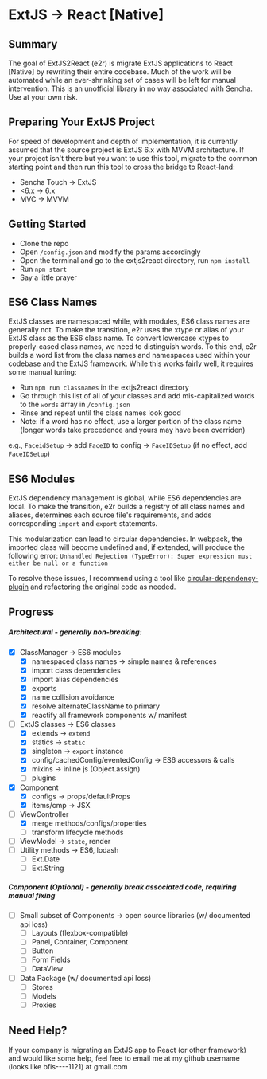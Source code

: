 # ExtJS → React [Native]

## Summary
The goal of ExtJS2React (e2r) is migrate ExtJS applications to React [Native] by rewriting their entire codebase. Much of the work will be automated while an ever-shrinking set of cases will be left for manual intervention. This is an unofficial library in no way associated with Sencha. Use at your own risk.

## Preparing Your ExtJS Project
For speed of development and depth of implementation, it is currently assumed that the source project is ExtJS 6.x with MVVM architecture. If your project isn't there but you want to use this tool, migrate to the common starting point and then run this tool to cross the bridge to React-land:
* Sencha Touch → ExtJS
* <6.x → 6.x
* MVC → MVVM

## Getting Started
* Clone the repo
* Open `/config.json` and modify the params accordingly
* Open the terminal and go to the extjs2react directory, run `npm install`
* Run `npm start`
* Say a little prayer

## ES6 Class Names
ExtJS classes are namespaced while, with modules, ES6 class names are generally not. To make the transition, e2r uses the xtype or alias of your ExtJS class as the ES6 class name. To convert lowercase xtypes to properly-cased class names, we need to distinguish words. To this end, e2r builds a word list from the class names and namespaces used within your codebase and the ExtJS framework. While this works fairly well, it requires some manual tuning:

* Run `npm run classnames` in the extjs2react directory
* Go through this list of all of your classes and add mis-capitalized words to the `words` array in `/config.json`
* Rinse and repeat until the class names look good
* Note: if a word has no effect, use a larger portion of the class name (longer words take precedence and yours may have been overriden)

e.g., `FaceidSetup` → add `FaceID` to config → `FaceIDSetup` (if no effect, add `FaceIDSetup`)

## ES6 Modules
ExtJS dependency management is global, while ES6 dependencies are local. To make the transition, e2r builds a registry of all class names and aliases, determines each source file's requirements, and adds corresponding `import` and `export` statements. 

This modularization can lead to circular dependencies. In webpack, the imported class will become undefined and, if extended, will produce the following error:
`Unhandled Rejection (TypeError): Super expression must either be null or a function`

To resolve these issues, I recommend using a tool like [circular-dependency-plugin](https://github.com/aackerman/circular-dependency-plugin) and refactoring the original code as needed.

## Progress
##### Architectural - generally non-breaking:
- [x] ClassManager → ES6 modules
  - [x] namespaced class names → simple names & references
  - [x] import class dependencies
  - [x] import alias dependencies
  - [x] exports
  - [x] name collision avoidance
  - [x] resolve alternateClassName to primary
  - [x] reactify all framework components w/ manifest
- [ ] ExtJS classes → ES6 classes
  - [x] extends → `extend`
  - [x] statics → `static`
  - [x] singleton → `export` instance
  - [x] config/cachedConfig/eventedConfig → ES6 accessors & calls
  - [x] mixins → inline js (Object.assign)
  - [ ] plugins
- [x] Component
  - [x] configs → props/defaultProps
  - [x] items/cmp → JSX
- [ ] ViewController
  - [x] merge methods/configs/properties
  - [ ] transform lifecycle methods
- [ ] ViewModel → `state`, render
- [ ] Utility methods → ES6, lodash
  - [ ] Ext.Date
  - [ ] Ext.String
##### Component (Optional) - generally break associated code, requiring manual fixing
- [ ] Small subset of Components → open source libraries (w/ documented api loss)
  - [ ] Layouts (flexbox-compatible)
  - [ ] Panel, Container, Component
  - [ ] Button
  - [ ] Form Fields
  - [ ] DataView
- [ ] Data Package (w/ documented api loss)
  - [ ] Stores
  - [ ] Models
  - [ ] Proxies

## Need Help?
If your company is migrating an ExtJS app to React (or other framework) and would like some help, feel free to email me at my github username (looks like bfis----1121) at gmail.com
